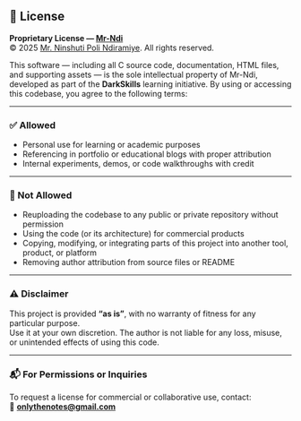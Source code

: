 ## 📄 License

**Proprietary License — [Mr-Ndi](https://github.com/Mr-Ndi)**  
© 2025 [Mr. Ninshuti Poli Ndiramiye](https://mr-ndi.github.io/me/). All rights reserved.

This software — including all C source code, documentation, HTML files, and supporting assets — is the sole intellectual property of Mr-Ndi, developed as part of the **DarkSkills** learning initiative. By using or accessing this codebase, you agree to the following terms:

---

### ✅ Allowed

- Personal use for learning or academic purposes
- Referencing in portfolio or educational blogs with proper attribution
- Internal experiments, demos, or code walkthroughs with credit

---

### 🚫 Not Allowed

- Reuploading the codebase to any public or private repository without permission
- Using the code (or its architecture) for commercial products
- Copying, modifying, or integrating parts of this project into another tool, product, or platform
- Removing author attribution from source files or README

---

### ⚠️ Disclaimer

This project is provided **“as is”**, with no warranty of fitness for any particular purpose.  
Use it at your own discretion. The author is not liable for any loss, misuse, or unintended effects of using this code.

---

### 📬 For Permissions or Inquiries

To request a license for commercial or collaborative use, contact:  
📧 **onlythenotes@gmail.com**
